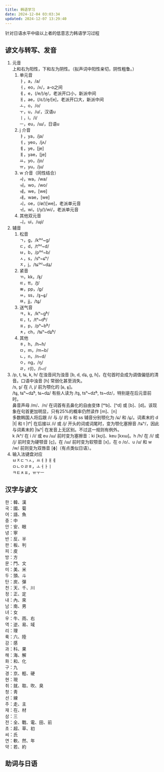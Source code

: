 ```yaml
---
title: 韩语学习
date: 2024-12-04 03:03:34
updated: 2024-12-07 13:29:40
---
```

针对日语水平中级以上者的低意志力韩语学习过程

## 谚文与转写、发音
1. 元音  
上和右为阳性，下和左为阴性。（拟声词中阳性亲切，阴性粗鲁。）
    1. 单元音  
ㅏ，a，/a/  
ㅓ，eo，/ʌ/，a-o之间  
ㅔ，e，(/e/)/e̞/，老派开口小，新派中间  
ㅐ，ae，(/ɛ/)/e̞/[e]，老派开口大，新派中间  
ㅗ，o，/o/  
ㅜ，u，/u/，汉语u  
ㅣ，i，/i/  
ㅡ，eu，/ɯ/，日语u
    2. j 介音  
ㅑ，ya，/ja/  
ㅕ，yeo，/jʌ/  
ㅖ，ye，[je]  
ㅒ，yae，[je]  
ㅛ，yo，/jo/  
ㅠ，yu，/ju/
    3. w 介音（同性结合）  
ㅘ，wa，/wa/  
ㅝ，wo，/wo/  
ㅞ，we，[we]  
ㅙ，wae，[we]  
ㅚ，oe，(/ø/)[we]，老派单元音    
ㅟ，wi，(/y/)/wi/，老派单元音
    4. 其他双元音  
ㅢ，ui，/ɰi/
2. 辅音
    1. 松音  
ㄱ，g，/k⁽ʰ⁾~ɡ/  
ㄷ，d，/t⁽ʰ⁾~d/  
ㅂ，b，/p⁽ʰ⁾~b/  
ㅅ，s，/sʰ~ɕʰ/  
ㅈ，j，/tɕ⁽ʰ⁾~dʑ/
    2. 紧音  
ㄲ，kk，/k͈/  
ㄸ，tt，/t͈/  
ㅃ，pp，/p͈/  
ㅆ，ss，/s͈~ɕ͈/  
ㅉ，jj，/tɕ͈/
    3. 送气音  
ㅋ，k，/kʰ~ɡʱ/  
ㅌ，t，/tʰ~dʱ/  
ㅍ，p，/pʰ~bʱ/  
ㅊ，ch，/tɕʰ~dʑʱ/
    4. 其他  
ㅎ，h，/h~ɦ/  
ㅁ，m，/m~b/  
ㄴ，n，/n~d/  
ㅇ，ng，/ŋ/  
ㄹ，r(l)，/l~ɾ/
3. /p, t, tɕ, k, h/ 在浊音间为浊音 [b, d, dʑ, ɡ, ɦ]，在句首时会成为调值偏低的清音。口语中浊音 [ɦ] 常弱化甚至消失。  
/s, s͈/ 在 /i, j/ 前为颚化的 [ɕ, ɕ͈]。  
/tɕ͈, tɕʰ~dʑʱ, tɕ~dʑ/ 有些人读为 /ts͈, tsʰ~dzʱ, ts~dz/，特别是在后元音前时。  
鼻音声母 /m/、/n/ 在词首有去鼻化的自由变体 [ᵐb]、[ⁿd] 或 [b]、[d]。该现象在句首更加明显，只有25%的概率仍然读作 [m]、[n]  
多数韩国人将后跟 /i/ 与 /j/ 的 s 和 ss 辅音分别颚化为 /ɕ/ 和 /ɕ͈/。词素末的 d |t| 和 t |tʰ| 在后接以 /i/ 或 /j/ 开头的词或词尾时，变为颚化塞擦音 /tɕʰ/，因此与词素末的 |tɕʰ| 在发音上无区别。不过这一规则有例外。  
k /kʰ/ 在 i /i/ 或 eu /ɯ/ 前时变为塞擦音：ki [kçi]、keu [kxɯ]。h /h/ 在 /i/ 或 /j/ 前时变为硬颚音 [ç]，在 /ɯ/ 前时变为软颚音 [x]，在 o /o/、u /u/ 和 w /w/ 前则变为双唇音 [ɸ]（有点类似日语）。
4. 输入法键盘对应  
ㅂㅈㄷㄱㅅ，ㅛㅕㅑㅐㅔ  
ㅁㄴㅇㄹㅎ，ㅗㅓㅏㅣ  
ㅋㅌㅊㅍ，ㅠㅜㅡ

## 汉字与谚文
한：韓、漢  
국：國、菊  
어：語、魚  
중：中  
안：安、眼  
녕：寧  
반：反、半  
판：板、判  
피：皮  
방：方  
문：門、文  
미：美、米  
두：頭、斗  
탄：炭、彈  
천：天、千、川  
정：正、定  
내：內、來  
남：南、男  
녀：女  
우：牛、雨、右  
역：逆、易、域  
리：理  
륙：六、陸  
감：感  
과：科、果  
해：海、解  
화：和、化  
구：九  
경：京、輕、硬  
현：現  
취：就、取、吹、臭  
청：靑  
선：線  
주：走、主  
재：在、材  
삼：三  
전：全、戰、電、田、前  
초：超、草、初  
씨：氏  
연：軟、然、年  
약：若、約  



## 助词与日语

